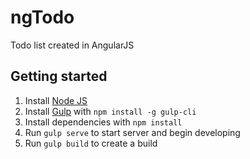 # ngTodo
Todo list created in AngularJS

## Getting started

1. Install [Node JS](http://nodejs.org/)
2. Install [Gulp](http://gulpjs.com/) with `npm install -g gulp-cli`
3. Install dependencies with `npm install`
4. Run `gulp serve` to start server and begin developing
5. Run `gulp build` to create a build